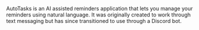 AutoTasks is an AI assisted reminders application that lets you manage your reminders using natural language. It was originally created to work through text messaging but has since transitioned to use through a Discord bot.
